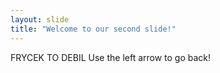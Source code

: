 ```yaml
---
layout: slide
title: "Welcome to our second slide!"
---
```

FRYCEK TO DEBIL
Use the left arrow to go back!
